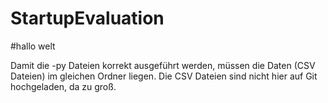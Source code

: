 # StartupEvaluation

#hallo welt

Damit die -py Dateien korrekt ausgeführt werden, müssen die Daten (CSV Dateien) im gleichen Ordner liegen. Die CSV Dateien sind nicht hier auf Git hochgeladen, da zu groß.